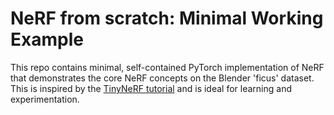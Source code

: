 # NeRF from scratch: Minimal Working Example

This repo contains minimal, self-contained PyTorch implementation of NeRF that demonstrates the core NeRF concepts on the Blender 'ficus' dataset. 
This is inspired by the [TinyNeRF tutorial](https://github.com/yenchenlin/nerf-pytorch/blob/master/tiny_nerf.py) and is ideal for learning and experimentation.

